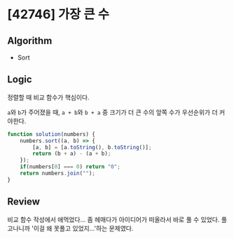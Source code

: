 # [42746] 가장 큰 수
## Algorithm
- Sort
## Logic
정렬할 때 비교 함수가 핵심이다.

`a`와 `b`가 주어졌을 때, `a + b`와 `b + a` 중 크기가 더 큰 수의 앞쪽 수가 우선순위가 더 커야한다.
```js
function solution(numbers) {
    numbers.sort((a, b) => {
        [a, b] = [a.toString(), b.toString()];
        return (b + a) - (a + b);
    });
    if(numbers[0] === 0) return "0";
    return numbers.join("");
}
```
## Review
비교 함수 작성에서 애먹었다... 좀 헤매다가 아이디어가 떠올라서 바로 풀 수 있었다. 풀고나니까 '이걸 왜 못풀고 있었지...'하는 문제였다.
